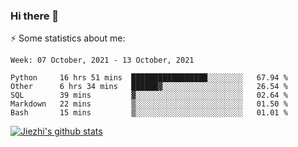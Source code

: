 ### Hi there 👋

⚡ Some statistics about me:


<!--START_SECTION:waka-->
```text
Week: 07 October, 2021 - 13 October, 2021

Python     16 hrs 51 mins  █████████████████░░░░░░░░   67.94 % 
Other      6 hrs 34 mins   ██████▓░░░░░░░░░░░░░░░░░░   26.54 % 
SQL        39 mins         ▓░░░░░░░░░░░░░░░░░░░░░░░░   02.64 % 
Markdown   22 mins         ▒░░░░░░░░░░░░░░░░░░░░░░░░   01.50 % 
Bash       15 mins         ▒░░░░░░░░░░░░░░░░░░░░░░░░   01.01 % 
```
<!--END_SECTION:waka-->





[![Jiezhi's github stats](https://github-readme-stats.vercel.app/api?username=Jiezhi&show_icons=true)](https://github.com/Jiezhi/github-readme-stats)

<!--
[![Top Langs](https://github-readme-stats.vercel.app/api/top-langs/?username=Jiezhi&hide=javascript,html)](https://github.com/Jiezhi/github-readme-stats)

**Jiezhi/Jiezhi** is a ✨ _special_ ✨ repository because its `README.md` (this file) appears on your GitHub profile.

Here are some ideas to get you started:

- 🔭 I’m currently working on ...
- 🌱 I’m currently learning ...
- 👯 I’m looking to collaborate on ...
- 🤔 I’m looking for help with ...
- 💬 Ask me about ...
- 📫 How to reach me: ...
- 😄 Pronouns: ...
- ⚡ Fun fact: ...
-->

